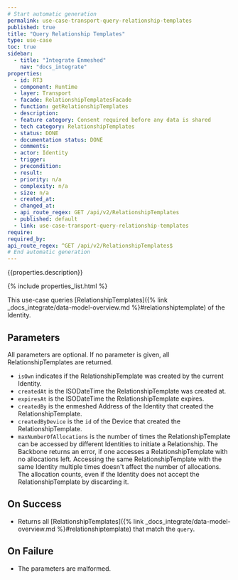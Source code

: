 ```yaml
---
# Start automatic generation
permalink: use-case-transport-query-relationship-templates
published: true
title: "Query Relationship Templates"
type: use-case
toc: true
sidebar:
  - title: "Integrate Enmeshed"
    nav: "docs_integrate"
properties:
  - id: RT3
  - component: Runtime
  - layer: Transport
  - facade: RelationshipTemplatesFacade
  - function: getRelationshipTemplates
  - description:
  - feature category: Consent required before any data is shared
  - tech category: RelationshipTemplates
  - status: DONE
  - documentation status: DONE
  - comments:
  - actor: Identity
  - trigger:
  - precondition:
  - result:
  - priority: n/a
  - complexity: n/a
  - size: n/a
  - created_at:
  - changed_at:
  - api_route_regex: GET /api/v2/RelationshipTemplates
  - published: default
  - link: use-case-transport-query-relationship-templates
require:
required_by:
api_route_regex: ^GET /api/v2/RelationshipTemplates$
# End automatic generation
---
```


{{properties.description}}

{% include properties_list.html %}

This use-case queries [RelationshipTemplates]({% link _docs_integrate/data-model-overview.md %}#relationshiptemplate)
of the Identity.

## Parameters

All parameters are optional. If no parameter is given, all RelationshipTemplates are returned.

- `isOwn` indicates if the RelationshipTemplate was created by the current Identity.
- `createdAt` is the ISODateTime the RelationshipTemplate was created at.
- `expiresAt` is the ISODateTime the RelationshipTemplate expires.
- `createdBy` is the enmeshed Address of the Identity that created the RelationshipTemplate.
- `createdByDevice` is the `id` of the Device that created the RelationshipTemplate.
- `maxNumberOfAllocations` is the number of times the RelationshipTemplate can be accessed by different Identities to initiate a Relationship. The Backbone returns an error, if one accesses a RelationshipTemplate with no allocations left. Accessing the same RelationshipTemplate with the same Identity multiple times doesn't affect the number of allocations. The allocation counts, even if the Identity does not accept the RelationshipTemplate by discarding it.

## On Success

- Returns all [RelationshipTemplates]({% link _docs_integrate/data-model-overview.md %}#relationshiptemplate) that match the `query`.

## On Failure

- The parameters are malformed.
